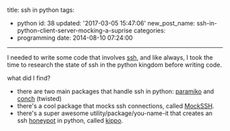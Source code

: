 title: ssh in python
tags:
  - python
id: 38
updated: '2017-03-05 15:47:06'
new_post_name: ssh-in-python-client-server-mocking-a-suprise
categories:
  - programming
date: 2014-08-10 07:24:00
---


I needed to write some code that involves [ssh](https://en.wikipedia.org/wiki/Secure_Shell), and like always, I took the time to research the state of ssh in the python kingdom before writing code. 

what did I find?

- there are two main packages that handle ssh in python: [paramiko](https://github.com/paramiko/paramiko) and [conch](https://twistedmatrix.com/trac/wiki/TwistedConch) (twisted)
- there's a cool package that mocks ssh connections, called [MockSSH](https://github.com/ncouture/MockSSH).
- there's a super awesome utility/package/you-name-it that creates an ssh [honeypot](https://en.wikipedia.org/wiki/Honeypot_(computing)) in python, called [kippo](https://github.com/desaster/kippo).

